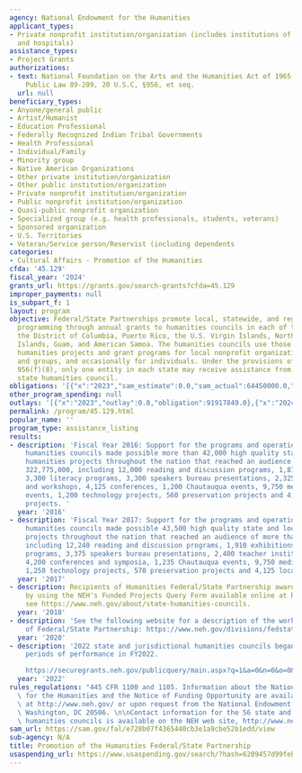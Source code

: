 ```yaml
---
agency: National Endowment for the Humanities
applicant_types:
- Private nonprofit institution/organization (includes institutions of higher education
  and hospitals)
assistance_types:
- Project Grants
authorizations:
- text: National Foundation on the Arts and the Humanities Act of 1965, as amended,
    Public Law 89-209, 20 U.S.C, §956, et seq.
  url: null
beneficiary_types:
- Anyone/general public
- Artist/Humanist
- Education Professional
- Federally Recognized Indian Tribal Governments
- Health Professional
- Individual/Family
- Minority group
- Native American Organizations
- Other private institution/organization
- Other public institution/organization
- Private nonprofit institution/organization
- Public nonprofit institution/organization
- Quasi-public nonprofit organization
- Specialized group (e.g. health professionals, students, veterans)
- Sponsored organization
- U.S. Territories
- Veteran/Service person/Reservist (including dependents
categories:
- Cultural Affairs - Promotion of the Humanities
cfda: '45.129'
fiscal_year: '2024'
grants_url: https://grants.gov/search-grants?cfda=45.129
improper_payments: null
is_subpart_f: 1
layout: program
objective: Federal/State Partnerships promote local, statewide, and regional humanities
  programming through annual grants to humanities councils in each of the fifty states,
  the District of Columbia, Puerto Rico, the U.S. Virgin Islands, Northern Mariana
  Islands, Guam, and American Samoa. The humanities councils use those grants to conduct
  humanities projects and grant programs for local nonprofit organizations, institutions,
  and groups, and occasionally for individuals. Under the provisions of 20 U.S.C.
  956(f)(8), only one entity in each state may receive assistance from NEH as the
  state humanities council.
obligations: '[{"x":"2023","sam_estimate":0.0,"sam_actual":64450000.0,"usa_spending_actual":69862970.99},{"x":"2024","sam_estimate":0.0,"sam_actual":61800000.0,"usa_spending_actual":66716319.54},{"x":"2025","sam_estimate":0.0,"sam_actual":0.0,"usa_spending_actual":14489736.0}]'
other_program_spending: null
outlays: '[{"x":"2023","outlay":0.0,"obligation":91917849.0},{"x":"2024","outlay":0.0,"obligation":5490731.0},{"x":"2025","outlay":0.0,"obligation":4939323.0}]'
permalink: /program/45.129.html
popular_name: ''
program_type: assistance_listing
results:
- description: 'Fiscal Year 2016: Support for the programs and operations of 56 state
    humanities councils made possible more than 42,000 high quality state and local
    humanities projects throughout the nation that reached an audience of more than
    322,775,000, including 12,000 reading and discussion programs, 1,875 exhibitions,
    3,300 literacy programs, 3,300 speakers bureau presentations, 2,325 teacher institutes
    and workshops, 4,125 conferences, 1,200 Chautauqua events, 9,750 media program
    events, 1,200 technology projects, 560 preservation projects and 4,050 local history
    projects. '
  year: '2016'
- description: 'Fiscal Year 2017: Support for the programs and operations of 56 state
    humanities councils made possible 43,500 high quality state and local humanities
    projects throughout the nation that reached an audience of more than 325,000,000,
    including 12,240 reading and discussion programs, 1,910 exhibitions, 3,375 literacy
    programs, 3,375 speakers bureau presentations, 2,400 teacher institutes and workshops,
    4,200 conferences and symposia, 1,235 Chautauqua events, 9,750 media program events,
    1,250 technology projects, 570 preservation projects and 4,125 local history projects.'
  year: '2017'
- description: Recipients of Humanities Federal/State Partnership awards may be found
    by using the NEH's Funded Projects Query Form available online at https://securegrants.neh.gov/publicquery/main.aspx.  Also
    see https://www.neh.gov/about/state-humanities-councils.
  year: '2018'
- description: 'See the following website for a description of the work of the Office
    of Federal/State Partnership: https://www.neh.gov/divisions/fedstate'
  year: '2020'
- description: '2022 state and jurisdictional humanities councils began new five year
    periods of performance in FY2022.

    https://securegrants.neh.gov/publicquery/main.aspx?q=1&a=0&n=0&o=0&ot=0&k=0&f=0&s=0&cd=0&p=0&d=1&dv=5&at=0&y=1&yf=2022&yt=2022&prd=0&cov=0&prz=0&wp=0&sp=0&ca=0&arp=0&ob=year&or=DESC'
  year: '2022'
rules_regulations: "445 CFR 1100 and 1105. Information about the National Endowment\
  \ for the Humanities and the Notice of Funding Opportunity are available online\
  \ at http://www.neh.gov/ or upon request from the National Endowment for the Humanities,\
  \ Washington, DC 20506. \n\nContact information for the 56 state and jurisdictional\
  \ humanities councils is available on the NEH web site, http://www.neh.gov/about/state-humanities-councils."
sam_url: https://sam.gov/fal/e728b07f4365440cb3e1a9cbe52b1edd/view
sub-agency: N/A
title: Promotion of the Humanities Federal/State Partnership
usaspending_url: https://www.usaspending.gov/search/?hash=6209457d99febe182b2d7d91a279340c
---
```

